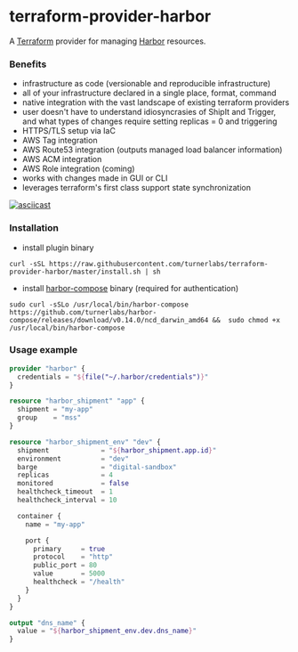 terraform-provider-harbor
==========================

A [Terraform](https://www.terraform.io/) provider for managing [Harbor](https://github.com/turnerlabs/harbor) resources.

### Benefits

- infrastructure as code (versionable and reproducible infrastructure)
- all of your infrastructure declared in a single place, format, command
- native integration with the vast landscape of existing terraform providers
- user doesn't have to understand idiosyncrasies of ShipIt and Trigger, and what types of changes require setting replicas = 0 and triggering
- HTTPS/TLS setup via IaC
- AWS Tag integration
- AWS Route53 integration (outputs managed load balancer information)
- AWS ACM integration
- AWS Role integration (coming)
- works with changes made in GUI or CLI
- leverages terraform's first class support state synchronization

[![asciicast](https://asciinema.org/a/d0WZRJuwOsLwVUkL9AgePWxNH.png)](https://asciinema.org/a/d0WZRJuwOsLwVUkL9AgePWxNH)

### Installation

- install plugin binary
```
curl -sSL https://raw.githubusercontent.com/turnerlabs/terraform-provider-harbor/master/install.sh | sh
```

- install [harbor-compose](https://github.com/turnerlabs/harbor-compose) binary (required for authentication)
```
sudo curl -sSLo /usr/local/bin/harbor-compose https://github.com/turnerlabs/harbor-compose/releases/download/v0.14.0/ncd_darwin_amd64 &&  sudo chmod +x /usr/local/bin/harbor-compose
```


### Usage example

```terraform
provider "harbor" {
  credentials = "${file("~/.harbor/credentials")}"
}

resource "harbor_shipment" "app" {
  shipment = "my-app"
  group    = "mss"
}

resource "harbor_shipment_env" "dev" {
  shipment             = "${harbor_shipment.app.id}"
  environment          = "dev"
  barge                = "digital-sandbox"
  replicas             = 4
  monitored            = false
  healthcheck_timeout  = 1
  healthcheck_interval = 10

  container {
    name = "my-app"

    port {
      primary     = true
      protocol    = "http"
      public_port = 80
      value       = 5000
      healthcheck = "/health"
    }
  }
}

output "dns_name" {
  value = "${harbor_shipment_env.dev.dns_name}"
}
```
